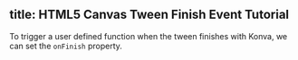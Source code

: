 title: HTML5 Canvas Tween Finish Event Tutorial
---

To trigger a user defined function when the tween finishes with Konva, we can set the `onFinish` property.

<!-- {% iframe /downloads/code/tweens/Finish_Event.html %} -->

<!-- {% include_code Konva Tween Finish Event Demo tweens/Finish_Event.html %} -->
